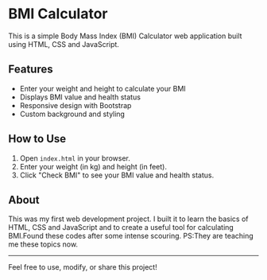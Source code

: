 # BMI Calculator

This is a simple Body Mass Index (BMI) Calculator web application built using HTML, CSS and JavaScript.

## Features
- Enter your weight and height to calculate your BMI
- Displays BMI value and health status
- Responsive design with Bootstrap
- Custom background and styling

## How to Use
1. Open `index.html` in your browser.
2. Enter your weight (in kg) and height (in feet).
3. Click "Check BMI" to see your BMI value and health status.

## About
This was my first web development project. I built it to learn the basics of HTML, CSS and JavaScript and to create a useful tool for calculating BMI.Found these codes after some intense scouring.
PS:They are teaching me these topics now.

---
Feel free to use, modify, or share this project!

